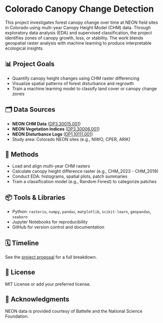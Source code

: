 # Colorado Canopy Change Detection

This project investigates forest canopy change over time at NEON field sites in Colorado using multi-year Canopy Height Model (CHM) data. Through exploratory data analysis (EDA) and supervised classification, the project identifies zones of canopy growth, loss, or stability. The work blends geospatial raster analysis with machine learning to produce interpretable ecological insights.

## 📊 Project Goals
- Quantify canopy height changes using CHM raster differencing
- Visualize spatial patterns of forest disturbance and regrowth
- Train a machine learning model to classify land cover or canopy change zones

## 🗂️ Data Sources
- **NEON CHM Data** ([DP3.30015.001](https://data.neonscience.org/data-products/DP3.30015.001))
- **NEON Vegetation Indices** ([DP3.30006.001](https://data.neonscience.org/data-products/DP3.30006.001))
- **NEON Disturbance Logs** ([DP1.10111.001](https://data.neonscience.org/data-products/DP1.10111.001))
- Study area: Colorado NEON sites (e.g., NIWO, CPER, ARIK)

## 🧠 Methods
- Load and align multi-year CHM rasters
- Calculate canopy height difference raster (e.g., CHM_2023 - CHM_2019)
- Conduct EDA: histograms, spatial plots, patch summaries
- Train a classification model (e.g., Random Forest) to categorize patches

## 📦 Tools & Libraries
- Python: `rasterio`, `numpy`, `pandas`, `matplotlib`, `scikit-learn`, `geopandas`, `seaborn`
- Jupyter Notebooks for reproducibility
- GitHub for version control and documentation

## 🗓️ Timeline
See the [project proposal](./project_proposal.md) for a full breakdown.

## 🧾 License
MIT License or add your preferred license.

## 🤝 Acknowledgments
NEON data is provided courtesy of Battelle and the National Science Foundation.

